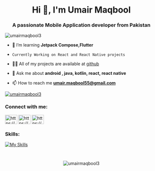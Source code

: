 <h1 align="center">Hi 👋, I'm Umair Maqbool</h1>
<h3 align="center">A passionate Mobile Application developer from Pakistan</h3>

<p align="left"> <img src="https://komarev.com/ghpvc/?username=umairmaqbool3&label=Profile%20views&color=0e75b6&style=flat" alt="umairmaqbool3" /> </p>

- 🌱 I’m learning **Jetpack Compose,Flutter**

-     Currently Working on React and React Native projects
     
- 👨‍💻 All of my projects are available at [github](github)

- 💬 Ask me about **android , java, kotlin, react, react native**

- 📫 How to reach me **umair.maqbool55@gmail.com**


<p align="left"> <a href="https://github.com/ryo-ma/github-profile-trophy"><img src="https://github-profile-trophy.vercel.app/?username=umairmaqbool3" alt="umairmaqbool3" /></a> </p>


<h3 align="left">Connect with me:</h3>
<p align="left">
<a href="https://linkedin.com/in/https://www.linkedin.com/in/umairmaqbool3/" target="blank">
<img align="center" src="https://raw.githubusercontent.com/rahuldkjain/github-profile-readme-generator/master/src/images/icons/Social/linked-in-alt.svg" alt="https://www.linkedin.com/in/umairmaqbool3/" height="30" width="40" /></a>
<a href="https://stackoverflow.com/users/https://stackoverflow.com/users/6571603/umair-maqbool" target="blank"><img align="center" src="https://raw.githubusercontent.com/rahuldkjain/github-profile-readme-generator/master/src/images/icons/Social/stack-overflow.svg" alt="https://stackoverflow.com/users/6571603/umair-maqbool" height="30" width="40" /></a>
<a href="https://instagram.com/https://www.instagram.com/umair.maqbool55/" target="blank">
<img align="center" src="https://raw.githubusercontent.com/rahuldkjain/github-profile-readme-generator/master/src/images/icons/Social/instagram.svg" alt="https://www.instagram.com/umair.maqbool55/" height="30" width="40" /></a>
</p>

<h3 align="left">Skills:</h3>

[![My Skills](https://skillicons.dev/icons?i=java,kotlin,nodejs,figma,androidstudio,react,js,reactnative,flutter,firebase,html,css,sqlite,mysql,mongodb,bootstrap,tailwind,git,github,postman)](https://skillicons.dev)




<br/>
<p align="center"><img align="center" src="https://github-readme-streak-stats.herokuapp.com/?user=umairmaqbool3&" alt="umairmaqbool3" /></p>
<br/>
